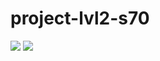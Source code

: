 # project-lvl2-s70

<a href="https://codeclimate.com/github/AlexeyShobanov/project-lvl2-s70"><img src="https://codeclimate.com/github/AlexeyShobanov/project-lvl2-s70/badges/gpa.svg" /></a>
<a href="https://codeclimate.com/github/AlexeyShobanov/project-lvl2-s70"><img src="https://codeclimate.com/github/AlexeyShobanov/project-lvl2-s70/badges/issue_count.svg" /></a>
